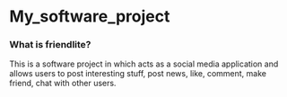 # My_software_project
### What is friendlite?
This is a software project in which acts as a social media application and allows users to post interesting stuff, post news, like, comment, make friend, chat with other users.

